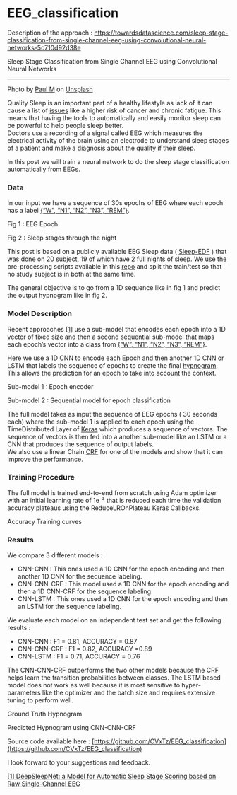 # EEG_classification
Description of the approach : https://towardsdatascience.com/sleep-stage-classification-from-single-channel-eeg-using-convolutional-neural-networks-5c710d92d38e


Sleep Stage Classification from Single Channel EEG using Convolutional Neural
Networks

*****

<span class="figcaption_hack">Photo by [Paul
M](https://unsplash.com/photos/7i9yLoUgoP8?utm_source=unsplash&utm_medium=referral&utm_content=creditCopyText)
on
[Unsplash](https://unsplash.com/search/photos/owl?utm_source=unsplash&utm_medium=referral&utm_content=creditCopyText)</span>

Quality Sleep is an important part of a healthy lifestyle as lack of it can
cause a list of
[issues](https://www.webmd.com/sleep-disorders/features/10-results-sleep-loss#1)
like a higher risk of cancer and chronic fatigue. This means that having the
tools to automatically and easily monitor sleep can be powerful to help people
sleep better.<br> Doctors use a recording of a signal called EEG which measures
the electrical activity of the brain using an electrode to understand sleep
stages of a patient and make a diagnosis about the quality if their sleep.

In this post we will train a neural network to do the sleep stage classification
automatically from EEGs.

### **Data**

In our input we have a sequence of 30s epochs of EEG where each epoch has a
label [{“W”, “N1”, “N2”, “N3”,
“REM”}](https://en.wikipedia.org/wiki/Sleep_cycle).

<span class="figcaption_hack">Fig 1 : EEG Epoch</span>

<span class="figcaption_hack">Fig 2 : Sleep stages through the night</span>

This post is based on a publicly available EEG Sleep data (
[Sleep-EDF](https://www.physionet.org/physiobank/database/sleep-edfx/) ) that
was done on 20 subject, 19 of which have 2 full nights of sleep. We use the
pre-processing scripts available in this
[repo](https://github.com/akaraspt/deepsleepnet) and split the train/test so
that no study subject is in both at the same time.

The general objective is to go from a 1D sequence like in fig 1 and predict the
output hypnogram like in fig 2.

### Model Description

Recent approaches [[1]](https://arxiv.org/pdf/1703.04046.pdf) use a sub-model
that encodes each epoch into a 1D vector of fixed size and then a second
sequential sub-model that maps each epoch’s vector into a class from [{“W”,
“N1”, “N2”, “N3”, “REM”}](https://en.wikipedia.org/wiki/Sleep_cycle).

Here we use a 1D CNN to encode each Epoch and then another 1D CNN or LSTM that
labels the sequence of epochs to create the final
[hypnogram](https://en.wikipedia.org/wiki/Hypnogram). This allows the prediction
for an epoch to take into account the context.

<span class="figcaption_hack">Sub-model 1 : Epoch encoder</span>

<span class="figcaption_hack">Sub-model 2 : Sequential model for epoch classification</span>

The full model takes as input the sequence of EEG epochs ( 30 seconds each)
where the sub-model 1 is applied to each epoch using the TimeDistributed Layer
of [Keras](https://keras.io/) which produces a sequence of vectors. The sequence
of vectors is then fed into a another sub-model like an LSTM or a CNN that
produces the sequence of output labels.<br> We also use a linear Chain
[CRF](https://en.wikipedia.org/wiki/Conditional_random_field) for one of the
models and show that it can improve the performance.

### Training Procedure

The full model is trained end-to-end from scratch using Adam optimizer with an
initial learning rate of 1e⁻³ that is reduced each time the validation accuracy
plateaus using the ReduceLROnPlateau Keras Callbacks.

<span class="figcaption_hack">Accuracy Training curves</span>

### Results

We compare 3 different models :

* CNN-CNN : This ones used a 1D CNN for the epoch encoding and then another 1D CNN
for the sequence labeling.
* CNN-CNN-CRF : This model used a 1D CNN for the epoch encoding and then a 1D
CNN-CRF for the sequence labeling.
* CNN-LSTM : This ones used a 1D CNN for the epoch encoding and then an LSTM for
the sequence labeling.

We evaluate each model on an independent test set and get the following results
:

* CNN-CNN : F1 = 0.81, ACCURACY = 0.87
* CNN-CNN-CRF : F1 = 0.82, ACCURACY =0.89
* CNN-LSTM : F1 = 0.71, ACCURACY = 0.76

The CNN-CNN-CRF outperforms the two other models because the CRF helps learn the
transition probabilities between classes. The LSTM based model does not work as
well because it is most sensitive to hyper-parameters like the optimizer and the
batch size and requires extensive tuning to perform well.

<span class="figcaption_hack">Ground Truth Hypnogram</span>

<span class="figcaption_hack">Predicted Hypnogram using CNN-CNN-CRF</span>

Source code available here :
[https://github.com/CVxTz/EEG_classification](https://github.com/CVxTz/EEG_classification)

I look forward to your suggestions and feedback.

[[1] DeepSleepNet: a Model for Automatic Sleep Stage Scoring based on Raw
Single-Channel EEG](https://arxiv.org/pdf/1703.04046.pdf)

